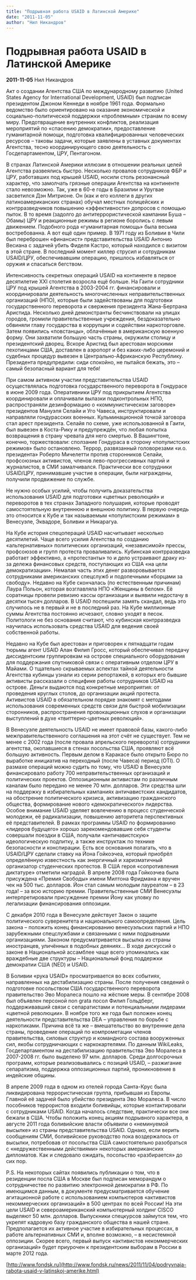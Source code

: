 ```yaml
---
title: "Подрывная работа USAID в Латинской Америке"
date: "2011-11-05"
author: "Нил Никандров"
---
```


# Подрывная работа USAID в Латинской Америке

**2011-11-05** Нил Никандров

Акт о создании Агентства США по международному развитию (United States Agency for International Development, USAID) был подписан президентом Джоном Кеннеди в ноябре 1961 года. Формально ведомство было ориентировано на оказание экономической и социально-политической поддержки «проблемным» странам по всему миру. Предотвращение внутренних конфликтов, реализация мероприятий по «спасению демократии», предоставление гуманитарной помощи, подготовка квалифицированных человеческих ресурсов – таковы задачи, которые заявлены в уставных документах Агентства, тесно координирующего свою деятельность с Госдепартаментом, ЦРУ, Пентагоном.

В странах Латинской Америки иллюзии в отношении реальных целей Агентства развеялись быстро. Несколько провалов сотрудников ФБР и ЦРУ, работавших под крышей USAID, носили столь резонансный характер, что замолчать грязные операции Агентства на континенте стало невозможно. Так, уже в 60-е годы в Бразилии и Уругвае засветился Дэн Митрионе. Он (как и его коллеги в других латиноамериканских странах) обучал местных полицейских и контрразведчиков повышению «эффективности» допросов с помощью пыток. В то время (задолго до антитеррористической кампании Буша – Обамы) ЦРУ и реакционные режимы в регионе боролись с левым движением. Подобного рода «гуманитарная помощь» была весьма востребованна. А вот ещё один пример. В 1971 году из Боливии в Чили был переброшен «финансист» представительства USAID Антонио Весиана с задачей убить Фиделя Кастро, который находился с визитом в этой стране. В последний момент киллер струсил и сотрудникам USAID/ЦРУ, обеспечивавшим операцию, пришлось избавляться от оружия и спасаться бегством.

Интенсивность секретных операций USAID на континенте в первое десятилетие XXI столетия возросла ещё больше. На Гаити сотрудники ЦРУ под крышей Агентства в 2003-2004 гг. финансировали и координировали деятельность многочисленных неправительственных организаций (НПО), которые были задействованы для подготовки государственного переворота и свержения президента Жана-Бертрана Аристида. Несколько дней демонстранты бесчинствовали на улицах городов, громили правительственные учреждения, бездоказательно обвиняли главу государства в коррупции и содействии наркоторговле. Затем появились «повстанцы», облачённые в американскую военную форму. Они захватили большую часть страны, окружили столицу и президентский дворец. Вскоре Аристид был арестован морскими пехотинцами США, доставлен в аэропорт и без каких-либо церемоний и судебных процедур вывезен в Центрально-Африканскую Республику. Президента предупредили: сиди спокойно, не пытайся бежать, это – самый безопасный вариант для тебя!

При самом активном участии представительства USAID осуществлялась подготовка государственного переворота в Гондурасе в июне 2009 года. Оперативники ЦРУ под прикрытием Агентства координировали и оплачивали вылазки подконтрольных НПО, распространяли дезинформацию о «коммунистическом заговоре» президентов Мануэля Селайи и Уго Чавеса, инструктировали и направляли гондурасских военных. Кульминационной точкой заговора стал арест президента. Селайя по схеме, уже использованной в Гаити, был вывезен в Коста-Рику и предупреждён, что любая попытка возвращения в страну чревата для него смертью. В Вашингтоне, конечно, торжествовали: сползание Гондураса в сторону «популистских режимов» было остановлено. Террор, развязанный головорезами «и.о. президента» Роберто Мичелетти против сторонников Селайи, профсоюзных активистов, членов лево-прогрессивных партий и журналистов, в СМИ замалчивался. Практически все сотрудники USAID/ЦРУ, принимавшие участие в операции, были награждены, получили продвижение по службе.

Не нужно особых усилий, чтобы получить доказательства использования USAID для подготовки «цветных революций» и переворотов в тех странах Западного полушария, которые проводят самостоятельную внутреннюю и внешнюю политику. В первую очередь это относится к Кубе и так называемым «популистским режимам» в Венесуэле, Эквадоре, Боливии и Никарагуа.

На Кубе история спецопераций USAID насчитывает несколько десятилетий. Чаще всего усилия Агентства по созданию «альтернативных» политических организаций, «независимой» прессы, профсоюзов и групп протеста проваливались. Кубинская контрразведка работает эффективно, а «протестанты» то и дело устраивают драку из-за дележа финансовых средств, поступающих из США «на цели демократизации». Немалая часть этих денег разворовывается сотрудниками американских спецслужб и подопечными «борцами за свободу». Недавно на Кубе скончалась (по естественным причинам) Лаура Польон, которая возглавляла НПО «Женщины в белом». Её соратницы провели ревизию кассы организации и выявили недостачу в десятки тысяч долларов. В USAID поспешили замять скандал, ведь это случилось не в первый и не в последний раз. На Кубе миллионные суммы Агентства постоянно исчезают, словно уходят в песок. Политологи не без основания считают, что кубинская контрразведка научилась использовать средства USAID для ведения своей собственной работы.

Недавно на Кубе был арестован и приговорен к пятнадцати годам тюрьмы агент USAID Алан Филип Гросс, который обеспечивал передачу диссидентским группировкам на острове специального оборудования для поддержания спутниковой связи с оперативным отделом ЦРУ в Майами. О тщательно скрываемых аспектах тайной деятельности Агентства кубинцы узнали из серии репортажей, в которых его бывшие активисты рассказали о специфике работы сотрудников USAID на острове. Деньги выдаются под конкретные мероприятия: от проведения круглых столов, до организации акций протеста. Активистов USAID в обязательном порядке знакомят с методами использования современных средств связи для быстрой мобилизации сторонников, распространения провокационных слухов и организации выступлений в духе «твиттерно-цветных революций».

В Венесуэле деятельность USAID не имеет правовой базы, какого-либо межправительственного соглашения на этот счёт не существует. Тем не менее с 2002 года (после провала апрельского переворота) сотрудники агентства, окопавшиеся в стенах посольства США, проявляют всё большую активность. Первым делом в Каракасе было открыто Бюро по выработке инициатив на переходный (после Чавеса) период (OTI). О размахе операций можно судить по тому, что USAID в Венесуэле финансировало работу 700 неправительственных организаций и политических проектов. Оппозиционным активистам по различным каналам было передано не менее 70 млн. долларов. Эти средства шли на поддержку в избирательных кампаниях античавистских кандидатов, на обострение политического кризиса, активизацию гражданского общества, формирование нового «демократического» лидерства. Особое внимание USAID уделяет вовлечению в процесс студенческой молодежи, её радикализации, повышению авторитета перспективных её представителей. В рамках программы USAID по формированию «лидеров будущего» хорошо зарекомендовавшие себя студенты совершали поездки в США, получали «античавистскую» идеологическую подпитку, а также инструктаж по технике безопасности и конспирации. Есть все основания полагать, что в USAID/ЦРУ сделали ставку на Йона Гойкоэчеа, который приобрёл определённую известность как энергичный и харизматичный организатор студенческих протестов. В США героя «сопротивления диктатуре» отметили наградой. В апреле 2008 года Гойкоэчеа была присуждена «Премия Свободы» имени Милтона Фридмана и вручен чек на 500 тыс. долларов. Йон стал самым молодым лауреатом – в 23 года! – за всю историю премии. Правительственные СМИ Венесуэлы интерпретировали присуждение премии Йону как уловку по легализации финансирования оппозиции.

С декабря 2010 года в Венесуэле действует Закон о защите политического суверенитета и национального самоопределения. Цель закона – положить конец финансированию венесуэльских партий и НПО зарубежными спецслужбами и связанными с ними подрывными организациями. Законом предусматривается высылка из страны иностранцев, уличённых в подобных деяниях… В ходе дискуссий о законе в Национальной ассамблее чаще всего упоминались как враждебные две структуры – Национальный фонд поддержки демократии США (NED) и USAID.

В Боливии «рука USAID» просматривается во всех событиях, направленных на дестабилизацию страны. После получения сведений о подготовке посольством США государственного переворота правительство Эво Моралеса пошло на жёсткие меры. В сентябре 2008 был объявлен персоной non grata посол Филип Гольдберг, поддерживавший связи с сепаратистами и потенциальными лидерами «цветной революции». В ноябре того же года был положен конец деятельности представительства DEA – управления по борьбе с наркотиками. Причина всё та же – вмешательство во внутренние дела страны, проведение операций по компрометации членов правительства, силовых структур и командного состава вооруженных сил, якобы сотрудничающих с наркокартелями. По данным WikiLeaks, Госдепартаментом на дестабилизацию правительства Эво Моралеса в 2007-2008 гг. было выделено 97 млн. долларов. Среди долгосрочных программ, которые реализовывались с позиций USAID, – разжигание сепаратизма, поддержка оппозиционных партий, проникновение в индейские общины.

В апреле 2009 года в одном из отелей города Санта-Крус была ликвидирована террористическая группа, прибывшая из Европы. Главной её задачей было убийство президента Эво Моралеса. В число пособников террористов входили боливийцы, которые контактировали с сотрудниками USAID. Когда началось следствие, практически все они бежали в США. Чтобы положить конец акциям подрывного характера, в августе 2011 года боливийские власти объявили о «неминуемой высылке» из страны представительства USAID. Однако, если верить сообщениям СМИ, боливийское руководство пока воздержалось от высылки, потребовав от посольства США самостоятельно разобраться с «недружественными действиями» некоторых американских дипломатов. Как и следовало ожидать, посольство «разбирается» до сих пор.

P.S. На некоторых сайтах появились публикации о том, что в резиденции посла США в Москве был подписан меморандум о сотрудничестве по развитию электронной демократии в РФ. По имеющимся данным, в документе предусматривается обучение агитационной работе с использованием компьютеров «активистов некоммерческих организаций» в 500 центрах по всей России! На эти цели USAID и североамериканский компьютерный холдинг CISCO выделяют 50 млн. долларов. Выпускники спецкурсов займутся тем, что укрепят кадровую базу гражданского общества в нашей стране. Предполагается их активное участие в избирательных процессах, в работе альтернативных СМИ и, вполне возможно, – в несистемной оппозиции. Скорее всего, первый выпуск «активистов некоммерческих организаций» будет приурочен к президентским выборам в России в марте 2012 года.

[http://www.fondsk.ru](http://www.fondsk.ru/news/2011/11/04/podryvnaja-rabota-usaid-v-latinskoj-amerike.html)